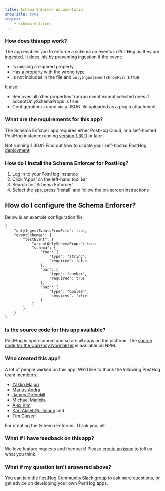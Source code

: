 ```yaml
---
title: Schema Enforcer documentation
showTitle: true
topics:
    - schema-enforcer
---
```


### How does this app work?

The app enables you to enforce a schema on events in PostHog as they are ingested. It does this by preventing ingestion if the event:

- Is missing a required property
- Has a property with the wrong type
- Is not included in the file and ```onlyIngestEventsFromFile``` is true

It also:

- Removes all other properties from an event except selected ones if acceptOnlySchemaProps is true
- Configuration is done via a JSON file uploaded as a plugin attachment

### What are the requirements for this app?

The Schema Enforcer app requires either PostHog Cloud, or a self-hosted PostHog instance running [version 1.30.0](https://posthog.com/blog/the-posthog-array-1-30-0) or later. 

Not running 1.30.0? Find out [how to update your self-hosted PostHog deployment](https://posthog.com/docs/self-host/configure/upgrading-posthog)! 

### How do I install the Schema Enforcer for PostHog?

1. Log in to your PostHog instance
2. Click 'Apps' on the left-hand tool bar
3. Search for 'Schema Enforcer' 
4. Select the app, press 'Install' and follow the on-screen instructions

## How do I configure the Schema Enforcer?

Below is an example configuration file:

```
{
    "onlyIngestEventsFromFile": true,
    "eventSchemas": {
        "testEvent": {
            "acceptOnlySchemaProps": true,
            "schema": {
                "foo": {
                    "type": "string",
                    "required": false
                },
                "bar": {
                    "type": "number",
                    "required": true
                },
                "baz": {
                    "type": "boolean",
                    "required": false
                }
            } 
        }
    }
}
```

### Is the source code for this app available?

PostHog is open-source and so are all apps on the platform. The [source code for the Currency Normalizer](https://www.npmjs.com/package/@posthog/schema-enforcer-plugin) is available on NPM. 

### Who created this app?

A lot of people worked on this app! We'd like to thank the following PostHog team members...

- [Yakko Majuri](https://www.npmjs.com/~yakkomajuri)
- [Marius Andra](https://www.npmjs.com/~mariusandra)
- [James Greenhill](https://www.npmjs.com/~fuziontech)
- [Michael Matloka](https://www.npmjs.com/~twixes)
- [Alex Kim](https://www.npmjs.com/~alexkim205)
- [Karl Aksel-Puulmann](https://www.npmjs.com/~macobo) and
- [Tim Glaser](https://www.npmjs.com/~timgl)

For creating the Schema Enforcer. Thank you, all!

### What if I have feedback on this app?

We love feature requests and feedback! Please [create an issue](https://github.com/PostHog/posthog/issues/new?assignees=&labels=enhancement%2C+feature&template=feature_request.md) to tell us what you think. 

### What if my question isn't answered above?

You can [join the PostHog Community Slack group](/slack) to ask more questions, or get advice on developing your own PostHog apps.
